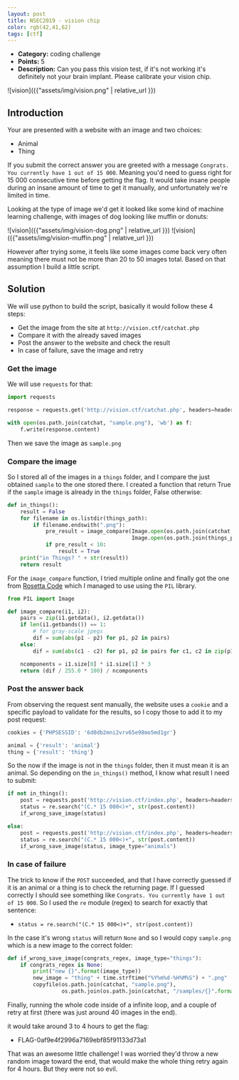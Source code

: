 ```yaml
---
layout: post
title: NSEC2019 - vision chip
color: rgb(42,41,62)
tags: [ctf]
---
```


- **Category:** coding challenge
- **Points:** 5
- **Description:** Can you pass this vision test, if it's not working it's definitely not your brain implant.
Please calibrate your vision chip.

![vision]({{"assets/img/vision.png" | relative_url }})


## Introduction

Your are presented with a website with an image and two choices:
  - Animal
  - Thing

If you submit the correct answer you are greeted with a message `Congrats. You currently have 1 out of 15 000`.
Meaning you'd need to guess right for 15 000 consecutive time before getting the flag.
It would take insane people during an insane amount of time to get it manually, and unfortunately we're limited in time.

Looking at the type of image we'd get it looked like some kind of machine learning challenge,
with images of dog looking like muffin or donuts:

![vision]({{"assets/img/vision-dog.png" | relative_url }}) ![vision]({{"assets/img/vision-muffin.png" | relative_url }})

However after trying some, it feels like some images come back very often meaning there must not be more than 20 to 50 images total.
Based on that assumption I build a little script.

## Solution

We will use python to build the script, basically it would follow these 4 steps:

- Get the image from the site at `http://vision.ctf/catchat.php`
- Compare it with the already saved images
- Post the answer to the website and check the result
- In case of failure, save the image and retry

### Get the image

We will use `requests` for that:

```python
import requests

response = requests.get('http://vision.ctf/catchat.php', headers=headers, cookies=cookies)

with open(os.path.join(catchat, "sample.png"), 'wb') as f:
    f.write(response.content)
```

Then we save the image as `sample.png`

### Compare the image

So I stored all of the images in a `things` folder, and I compare the just obtained `sample` to the one stored there.
I created a function that return True if the `sample` image is already in the `things` folder, False otherwise:

```python
def in_things():
    result = False
    for filename in os.listdir(things_path):
        if filename.endswith(".png"):
            pre_result = image_compare(Image.open(os.path.join(catchat, "sample.png")),
                                       Image.open(os.path.join(things_path, filename)))
            if pre_result < 10:
                result = True
    print("in Things? " + str(result))
    return result
```

For the `image_compare` function, I tried multiple online and finally got the one from [Rosetta Code](https://rosettacode.org/wiki/Percentage_difference_between_images#python)
which I managed to use using the `PIL` library.

```python
from PIL import Image

def image_compare(i1, i2):
    pairs = zip(i1.getdata(), i2.getdata())
    if len(i1.getbands()) == 1:
        # for gray-scale jpegs
        dif = sum(abs(p1 - p2) for p1, p2 in pairs)
    else:
        dif = sum(abs(c1 - c2) for p1, p2 in pairs for c1, c2 in zip(p1, p2))

    ncomponents = i1.size[0] * i1.size[1] * 3
    return (dif / 255.0 * 100) / ncomponents
```

### Post the answer back

From observing the request sent manually, the website uses a `cookie` and a specific payload to validate for the results,
so I copy those to add it to my post request:
```python
cookies = {'PHPSESSID': '6d0db2mni2vrv65e98mo5md1gr'}

animal = {'result': 'animal'}
thing = {'result': 'thing'}
```

So the now if the image is not in the `things` folder, then it must mean it is an animal.
So depending on the `in_things()` method, I know what result I need to submit:

```python
if not in_things():
    post = requests.post('http://vision.ctf/index.php', headers=headers, cookies=cookies, data=animal)
    status = re.search("(C.* 15 000<)+", str(post.content))
    if_wrong_save_image(status)

else:
    post = requests.post('http://vision.ctf/index.php', headers=headers, cookies=cookies, data=thing)
    status = re.search("(C.* 15 000<)+", str(post.content))
    if_wrong_save_image(status, image_type="animals")
```

### In case of failure

The trick to know if the `POST` succeeded, and that I have correctly guessed if it is an animal or a thing is to check the returning page.
If I guessed correctly I should see something like `Congrats. You currently have 1 out of 15 000`.
So I used the `re` module (regex) to search for exactly that sentence:
  - ```status = re.search("(C.* 15 000<)+", str(post.content))```

In the case it's wrong `status` will return `None` and so I would copy `sample.png` which is a new image to the correct folder:

```python
def if_wrong_save_image(congrats_regex, image_type="things"):
    if congrats_regex is None:
        print("new {}".format(image_type))
        new_image = "thing" + time.strftime("%Y%m%d-%H%M%S") + ".png"
        copyfile(os.path.join(catchat, "sample.png"),
                 os.path.join(os.path.join(catchat, "/samples/{}".format(image_type)), new_image))
```

Finally, running the whole code inside of a infinite loop, and a couple of retry at first (there was just around 40 images in the end).

it would take around 3 to 4 hours to get the flag:

- FLAG-0af9e4f2996a7169ebf85f91133d73a1

That was an awesome little challenge!
I was worried they'd throw a new random image toward the end, that would make the whole thing retry again for 4 hours.
But they were not so evil.


